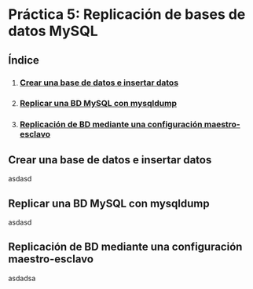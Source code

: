 # Práctica 5:  Replicación de bases de datos MySQL

## Índice

1. ### [Crear una base de datos e insertar datos](#id1)

2. ### [Replicar una BD MySQL con mysqldump](#id2)

3. ### [Replicación de BD mediante una configuración maestro-esclavo](#id3)


<div id='id1' />

## Crear una base de datos e insertar datos

asdasd


<div id='id2' />

## Replicar una BD MySQL con mysqldump

asdasd


<div id='id3' />

## Replicación de BD mediante una configuración maestro-esclavo

asdadsa
